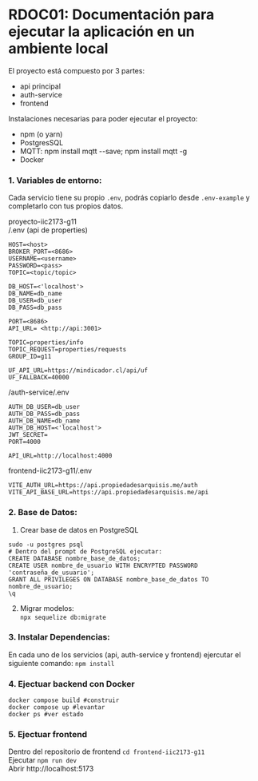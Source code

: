 # RDOC01: Documentación para ejecutar la aplicación en un ambiente local 

El proyecto está compuesto por 3 partes:
- api principal
- auth-service
- frontend

Instalaciones necesarias para poder ejecutar el proyecto:
- npm (o yarn)
- PostgresSQL
- MQTT: npm install mqtt --save; npm install mqtt -g
- Docker

### 1. Variables de entorno:
Cada servicio tiene su propio `.env`, podrás copiarlo desde `.env-example` y completarlo con tus propios datos. 

proyecto-iic2173-g11\
/.env (api de properties)
```
HOST=<host>
BROKER_PORT=<8686>
USERNAME=<username>
PASSWORD=<pass>
TOPIC=<topic/topic>

DB_HOST=<'localhost'>
DB_NAME=db_name
DB_USER=db_user
DB_PASS=db_pass

PORT=<8686>
API_URL= <http://api:3001>

TOPIC=properties/info
TOPIC_REQUEST=properties/requests
GROUP_ID=g11

UF_API_URL=https://mindicador.cl/api/uf
UF_FALLBACK=40000
```

/auth-service/.env
```
AUTH_DB_USER=db_user
AUTH_DB_PASS=db_pass
AUTH_DB_NAME=db_name
AUTH_DB_HOST=<'localhost'>
JWT_SECRET=
PORT=4000

API_URL=http://localhost:4000
```

frontend-iic2173-g11/.env
```
VITE_AUTH_URL=https://api.propiedadesarquisis.me/auth
VITE_API_BASE_URL=https://api.propiedadesarquisis.me/api
```

### 2. Base de Datos:
1. Crear base de datos en PostgreSQL
```
sudo -u postgres psql
# Dentro del prompt de PostgreSQL ejecutar:
CREATE DATABASE nombre_base_de_datos;
CREATE USER nombre_de_usuario WITH ENCRYPTED PASSWORD 'contraseña_de_usuario';
GRANT ALL PRIVILEGES ON DATABASE nombre_base_de_datos TO nombre_de_usuario;
\q
```

2. Migrar modelos:\
`npx sequelize db:migrate`

### 3. Instalar Dependencias:
En cada uno de los servicios (api, auth-service y frontend) ejercutar el siguiente comando:
`npm install`

### 4. Ejectuar backend con Docker
```
docker compose build #construir
docker compose up #levantar
docker ps #ver estado
```

### 5. Ejectuar frontend
Dentro del repositorio de frontend `cd frontend-iic2173-g11`\
Ejecutar `npm run dev`\
Abrir http://localhost:5173